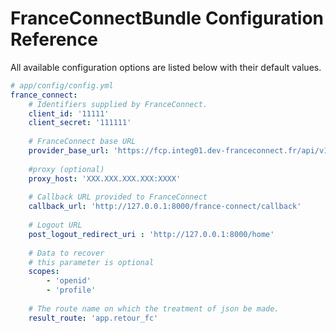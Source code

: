 FranceConnectBundle Configuration Reference
=====================================

All available configuration options are listed below with their default values.

``` yaml
# app/config/config.yml
france_connect:
    # Identifiers supplied by FranceConnect.
    client_id: '11111'
    client_secret: '111111'
    
    # FranceConnect base URL
    provider_base_url: 'https://fcp.integ01.dev-franceconnect.fr/api/v1/'
    
    #proxy (optional)
    proxy_host: 'XXX.XXX.XXX.XXX:XXXX'
    
    # Callback URL provided to FranceConnect
    callback_url: 'http://127.0.0.1:8000/france-connect/callback'
    
    # Logout URL
    post_logout_redirect_uri : 'http://127.0.0.1:8000/home'
    
    # Data to recover
    # this parameter is optional
    scopes:
        - 'openid'
        - 'profile'
        
    # The route name on which the treatment of json be made.
    result_route: 'app.retour_fc'
```
